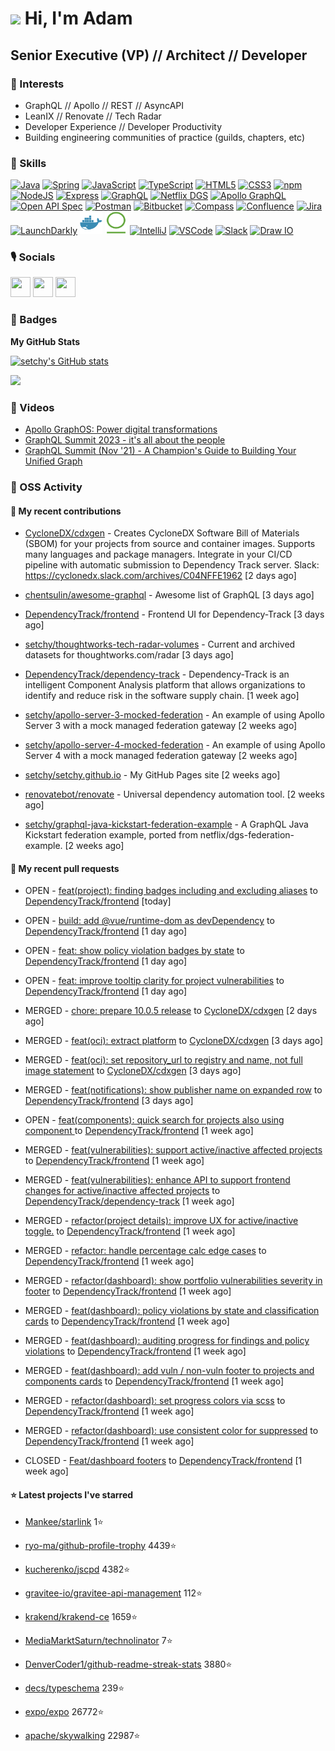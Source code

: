 ![](https://user-images.githubusercontent.com/18350557/176309783-0785949b-9127-417c-8b55-ab5a4333674e.gif) Hi, I'm Adam
============================================================================================================================

Senior Executive (VP) // Architect // Developer
-----------------------------------------------

### 🔭 Interests

- GraphQL // Apollo // REST // AsyncAPI
- LeanIX // Renovate // Tech Radar
- Developer Experience // Developer Productivity
- Building engineering communities of practice (guilds, chapters, etc)

### 💪 Skills

<p align="left">
  <a href="https://www.oracle.com/java/" target="_blank" rel="noreferrer"><img src="https://raw.githubusercontent.com/danielcranney/readme-generator/main/public/icons/skills/java-colored.svg" width="36" height="36" alt="Java" /></a>
  <a href="https://spring.io/" target="_blank" rel="noreferrer"><img src="https://cdn.worldvectorlogo.com/logos/spring-3.svg" width="36" height="36" alt="Spring" /></a> 
  <a href="https://developer.mozilla.org/en-US/docs/Web/JavaScript" target="_blank" rel="noreferrer"><img src="https://raw.githubusercontent.com/danielcranney/readme-generator/main/public/icons/skills/javascript-colored.svg" width="36" height="36" alt="JavaScript" /></a>
  <a href="https://www.typescriptlang.org/" target="_blank" rel="noreferrer"><img src="https://raw.githubusercontent.com/danielcranney/readme-generator/main/public/icons/skills/typescript-colored.svg" width="36" height="36" alt="TypeScript" /></a>
  <a href="https://developer.mozilla.org/en-US/docs/Glossary/HTML5" target="_blank" rel="noreferrer"><img src="https://raw.githubusercontent.com/danielcranney/readme-generator/main/public/icons/skills/html5-colored.svg" width="36" height="36" alt="HTML5" /></a>
  <a href="https://www.w3.org/TR/CSS/#css" target="_blank" rel="noreferrer"><img src="https://raw.githubusercontent.com/danielcranney/readme-generator/main/public/icons/skills/css3-colored.svg" width="36" height="36" alt="CSS3" /></a>
  <a href="https://www.npmjs.com//" target="_blank" rel="noreferrer"><img src="https://cdn.worldvectorlogo.com/logos/npm-square-red-1.svg" width="36" height="36" alt="npm" /></a>
  <a href="https://nodejs.org/en/" target="_blank" rel="noreferrer"><img src="https://raw.githubusercontent.com/danielcranney/readme-generator/main/public/icons/skills/nodejs-colored.svg" width="36" height="36" alt="NodeJS" /></a>
  <a href="https://expressjs.com/" target="_blank" rel="noreferrer"><img src="https://raw.githubusercontent.com/danielcranney/readme-generator/main/public/icons/skills/express-colored.svg" width="36" height="36" alt="Express" /></a>
  <a href="https://graphql.org/" target="_blank" rel="noreferrer"><img src="https://raw.githubusercontent.com/danielcranney/readme-generator/main/public/icons/skills/graphql-colored.svg" width="36" height="36" alt="GraphQL" /></a>
  <a href="https://netflix.github.io/dgs/" target="_blank" rel="noreferrer"><img src="https://raw.githubusercontent.com/Netflix/dgs/main/docs/images/dgs-framework-brand/Icon/dgs-icon--blue.svg" width="36" height="36" alt="Netflix DGS" /></a>
  <a href="https://apollographql.com/" target="_blank" rel="noreferrer"><img src="https://cdn.worldvectorlogo.com/logos/apollo-graphql-compact.svg" width="36" height="36" alt="Apollo GraphQL" /></a>
  <a href="https://swagger.io/specification/" target="_blank" rel="noreferrer"><img src="https://cdn.worldvectorlogo.com/logos/openapi-1.svg" width="36" height="36" alt="Open API Spec" /></a>
  <a href="https://www.postman.com//" target="_blank" rel="noreferrer"><img src="https://cdn.worldvectorlogo.com/logos/postman.svg" width="36" height="36" alt="Postman" /></a>
  <a href="https://www.atlassian.com/software/bitbucket" target="_blank" rel="noreferrer"><img src="https://cdn.worldvectorlogo.com/logos/bitbucket-icon.svg" width="36" height="36" alt="Bitbucket" /></a>
  <a href="https://www.atlassian.com/software/compass" target="_blank" rel="noreferrer"><img src="https://cdn.worldvectorlogo.com/logos/atlassian-compass-1.svg" width="36" height="36" alt="Compass" /></a>
  <a href="https://www.atlassian.com/software/confluence" target="_blank" rel="noreferrer"><img src="https://cdn.worldvectorlogo.com/logos/confluence-1.svg" width="36" height="36" alt="Confluence" /></a>
  <a href="https://www.atlassian.com/software/jira" target="_blank" rel="noreferrer"><img src="https://cdn.worldvectorlogo.com/logos/jira-1.svg" width="36" height="36" alt="Jira" /></a>
  <a href="https://launchdarkly.com/" target="_blank" rel="noreferrer"><img src="https://cdn.worldvectorlogo.com/logos/launchdarkly-2.svg" width="36" height="36" alt="LaunchDarkly" /></a>
  <a href="https://docker.com/" target="_blank" rel="noreferrer"><img src="https://raw.githubusercontent.com/nx211/homer-icons/master/png/docker.png" width="36" height="36" alt="Docker" /></a>
  <a href="https://jfrog.com/artifactory/" target="_blank" rel="noreferrer"><img src="https://raw.githubusercontent.com/nx211/homer-icons/master/png/artifactory.png" width="36" height="36" alt="Artifactory" /></a>
  <a href="https://www.jetbrains.com/idea/" target="_blank" rel="noreferrer"><img src="https://cdn.worldvectorlogo.com/logos/intellij-idea-1.svg" width="36" height="36" alt="IntelliJ" /></a>
  <a href="https://code.visualstudio.com/" target="_blank" rel="noreferrer"><img src="https://cdn.worldvectorlogo.com/logos/visual-studio-code-1.svg" width="36" height="36" alt="VSCode" /></a>
  <a href="https://slack.com/" target="_blank" rel="noreferrer"><img src="https://cdn.worldvectorlogo.com/logos/slack-new-logo.svg" width="36" height="36" alt="Slack" /></a>
  <a href="https://drawio-app.com/" target="_blank" rel="noreferrer"><img src="https://cdn.worldvectorlogo.com/logos/draw-io.svg" width="36" height="36" alt="Draw IO" /></a>
</p>

                      

### 🎙️ Socials
                  
<p align="left">
  <a href="https://www.github.com/setchy" target="_blank" rel="noreferrer"><img src="https://raw.githubusercontent.com/danielcranney/readme-generator/main/public/icons/socials/github.svg" width="32" height="32" /></a>
  <a href="https://www.linkedin.com/in/adamsetch" target="_blank" rel="noreferrer"><img src="https://raw.githubusercontent.com/danielcranney/readme-generator/main/public/icons/socials/linkedin.svg" width="32" height="32" /></a>
  <a href="https://www.twitter.com/setchy87" target="_blank" rel="noreferrer"><img src="https://raw.githubusercontent.com/danielcranney/readme-generator/main/public/icons/socials/twitter.svg" width="32" height="32" /></a>
</p>

### 📛 Badges

<b>My GitHub Stats</b>

<a href="http://www.github.com/setchy"><img src="https://github-readme-stats.vercel.app/api?username=setchy&show_icons=true&hide=&count_private=true&title_color=0891b2&text_color=ffffff&icon_color=0891b2&bg_color=1c1917&hide_border=true&show_icons=true" alt="setchy's GitHub stats" /></a>

<a href="http://www.github.com/setchy"><img src="https://github-readme-streak-stats.herokuapp.com/?user=setchy&stroke=ffffff&background=1c1917&ring=0891b2&fire=0891b2&currStreakNum=ffffff&currStreakLabel=0891b2&sideNums=ffffff&sideLabels=ffffff&dates=ffffff&hide_border=true" /></a>

### 📼 Videos

- [Apollo GraphOS: Power digital transformations](https://www.apollographql.com/enterprise?wvideo=4fu2lsjssc)
- [GraphQL Summit 2023 - it's all about the people](https://www.youtube.com/watch?v=090IWEcHbJc)
- [GraphQL Summit (Nov '21) - A Champion's Guide to Building Your Unified Graph](https://www.apollographql.com/events/roundtable/graphql-summit-november-2021/a-champions-guide-to-building-your-unified-graph)

### 🎯 OSS Activity
#### 🚀 My recent contributions



- [CycloneDX/cdxgen](https://github.com/CycloneDX/cdxgen) - Creates CycloneDX Software Bill of Materials (SBOM) for your projects from source and container images. Supports many languages and package managers. Integrate in your CI/CD pipeline with automatic submission to Dependency Track server. Slack: https://cyclonedx.slack.com/archives/C04NFFE1962 [2 days ago]

- [chentsulin/awesome-graphql](https://github.com/chentsulin/awesome-graphql) - Awesome list of GraphQL [3 days ago]

- [DependencyTrack/frontend](https://github.com/DependencyTrack/frontend) - Frontend UI for Dependency-Track [3 days ago]

- [setchy/thoughtworks-tech-radar-volumes](https://github.com/setchy/thoughtworks-tech-radar-volumes) - Current and archived datasets for thoughtworks.com/radar  [3 days ago]

- [DependencyTrack/dependency-track](https://github.com/DependencyTrack/dependency-track) - Dependency-Track is an intelligent Component Analysis platform that allows organizations to identify and reduce risk in the software supply chain. [1 week ago]

- [setchy/apollo-server-3-mocked-federation](https://github.com/setchy/apollo-server-3-mocked-federation) - An example of using Apollo Server 3 with a mock managed federation gateway [2 weeks ago]

- [setchy/apollo-server-4-mocked-federation](https://github.com/setchy/apollo-server-4-mocked-federation) - An example of using Apollo Server 4 with a mock managed federation gateway [2 weeks ago]

- [setchy/setchy.github.io](https://github.com/setchy/setchy.github.io) - My GitHub Pages site [2 weeks ago]

- [renovatebot/renovate](https://github.com/renovatebot/renovate) - Universal dependency automation tool. [2 weeks ago]

- [setchy/graphql-java-kickstart-federation-example](https://github.com/setchy/graphql-java-kickstart-federation-example) - A GraphQL Java Kickstart federation example, ported from netflix/dgs-federation-example. [2 weeks ago]

#### 🎉 My recent pull requests



- OPEN - [feat(project): finding badges including and excluding aliases](https://github.com/DependencyTrack/frontend/pull/736) to [DependencyTrack/frontend](https://github.com/DependencyTrack/frontend) [today]

- OPEN - [build: add @vue/runtime-dom as devDependency](https://github.com/DependencyTrack/frontend/pull/735) to [DependencyTrack/frontend](https://github.com/DependencyTrack/frontend) [1 day ago]

- OPEN - [feat: show policy violation badges by state](https://github.com/DependencyTrack/frontend/pull/734) to [DependencyTrack/frontend](https://github.com/DependencyTrack/frontend) [1 day ago]

- OPEN - [feat: improve tooltip clarity for project vulnerabilities](https://github.com/DependencyTrack/frontend/pull/733) to [DependencyTrack/frontend](https://github.com/DependencyTrack/frontend) [1 day ago]

- MERGED - [chore: prepare 10.0.5 release](https://github.com/CycloneDX/cdxgen/pull/876) to [CycloneDX/cdxgen](https://github.com/CycloneDX/cdxgen) [2 days ago]

- MERGED - [feat(oci): extract platform](https://github.com/CycloneDX/cdxgen/pull/874) to [CycloneDX/cdxgen](https://github.com/CycloneDX/cdxgen) [3 days ago]

- MERGED - [feat(oci): set repository_url to registry and name, not full image statement](https://github.com/CycloneDX/cdxgen/pull/873) to [CycloneDX/cdxgen](https://github.com/CycloneDX/cdxgen) [3 days ago]

- MERGED - [feat(notifications): show publisher name on expanded row](https://github.com/DependencyTrack/frontend/pull/728) to [DependencyTrack/frontend](https://github.com/DependencyTrack/frontend) [3 days ago]

- OPEN - [feat(components): quick search for projects also using component ](https://github.com/DependencyTrack/frontend/pull/724) to [DependencyTrack/frontend](https://github.com/DependencyTrack/frontend) [1 week ago]

- MERGED - [feat(vulnerabilities): support active/inactive affected projects](https://github.com/DependencyTrack/frontend/pull/723) to [DependencyTrack/frontend](https://github.com/DependencyTrack/frontend) [1 week ago]

- MERGED - [feat(vulnerabilities): enhance API to support frontend changes for active/inactive affected projects](https://github.com/DependencyTrack/dependency-track/pull/3425) to [DependencyTrack/dependency-track](https://github.com/DependencyTrack/dependency-track) [1 week ago]

- MERGED - [refactor(project details): improve UX for active/inactive toggle.](https://github.com/DependencyTrack/frontend/pull/721) to [DependencyTrack/frontend](https://github.com/DependencyTrack/frontend) [1 week ago]

- MERGED - [refactor: handle percentage calc edge cases](https://github.com/DependencyTrack/frontend/pull/719) to [DependencyTrack/frontend](https://github.com/DependencyTrack/frontend) [1 week ago]

- MERGED - [refactor(dashboard): show portfolio vulnerabilities severity in footer](https://github.com/DependencyTrack/frontend/pull/718) to [DependencyTrack/frontend](https://github.com/DependencyTrack/frontend) [1 week ago]

- MERGED - [feat(dashboard): policy violations by state and classification cards](https://github.com/DependencyTrack/frontend/pull/717) to [DependencyTrack/frontend](https://github.com/DependencyTrack/frontend) [1 week ago]

- MERGED - [feat(dashboard): auditing progress for findings and policy violations](https://github.com/DependencyTrack/frontend/pull/715) to [DependencyTrack/frontend](https://github.com/DependencyTrack/frontend) [1 week ago]

- MERGED - [feat(dashboard): add vuln / non-vuln footer to projects and components cards](https://github.com/DependencyTrack/frontend/pull/714) to [DependencyTrack/frontend](https://github.com/DependencyTrack/frontend) [1 week ago]

- MERGED - [refactor(dashboard): set progress colors via scss](https://github.com/DependencyTrack/frontend/pull/713) to [DependencyTrack/frontend](https://github.com/DependencyTrack/frontend) [1 week ago]

- MERGED - [refactor(dashboard): use consistent color for suppressed](https://github.com/DependencyTrack/frontend/pull/712) to [DependencyTrack/frontend](https://github.com/DependencyTrack/frontend) [1 week ago]

- CLOSED - [Feat/dashboard footers](https://github.com/DependencyTrack/frontend/pull/711) to [DependencyTrack/frontend](https://github.com/DependencyTrack/frontend) [1 week ago]

#### ⭐ Latest projects I've starred



- [Mankee/starlink](https://github.com/Mankee/starlink) 1⭐

- [ryo-ma/github-profile-trophy](https://github.com/ryo-ma/github-profile-trophy) 4439⭐

- [kucherenko/jscpd](https://github.com/kucherenko/jscpd) 4382⭐

- [gravitee-io/gravitee-api-management](https://github.com/gravitee-io/gravitee-api-management) 112⭐

- [krakend/krakend-ce](https://github.com/krakend/krakend-ce) 1659⭐

- [MediaMarktSaturn/technolinator](https://github.com/MediaMarktSaturn/technolinator) 7⭐

- [DenverCoder1/github-readme-streak-stats](https://github.com/DenverCoder1/github-readme-streak-stats) 3880⭐

- [decs/typeschema](https://github.com/decs/typeschema) 239⭐

- [expo/expo](https://github.com/expo/expo) 26772⭐

- [apache/skywalking](https://github.com/apache/skywalking) 22987⭐


